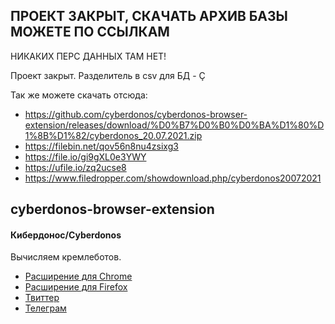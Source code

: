 ## ПРОЕКТ ЗАКРЫТ, СКАЧАТЬ АРХИВ БАЗЫ МОЖЕТЕ ПО ССЫЛКАМ

НИКАКИХ ПЕРС ДАННЫХ ТАМ НЕТ!

Проект закрыт. Разделитель в csv для БД - Ç

Так же можете скачать отсюда:
* https://github.com/cyberdonos/cyberdonos-browser-extension/releases/download/%D0%B7%D0%B0%D0%BA%D1%80%D1%8B%D1%82/cyberdonos_20.07.2021.zip
* https://filebin.net/qov56n8nu4zsixg3
* https://file.io/gi9gXL0e3YWY
* https://ufile.io/zq2ucse8
* https://www.filedropper.com/showdownload.php/cyberdonos20072021

## cyberdonos-browser-extension
#### Кибердонос/Cyberdonos

Вычисляем кремлеботов.

* [Расширение для Chrome](https://chrome.google.com/webstore/detail/cyberdonos/kdekhhekjlbjeahnpbgjpbgkbmdjopmd)
* [Расширение для Firefox](https://addons.mozilla.org/en-US/firefox/addon/cyberdonos/?src=search)
* [Твиттер](https://twitter.com/cyberdonos)
* [Телеграм](https://t.me/cyberdonos)
